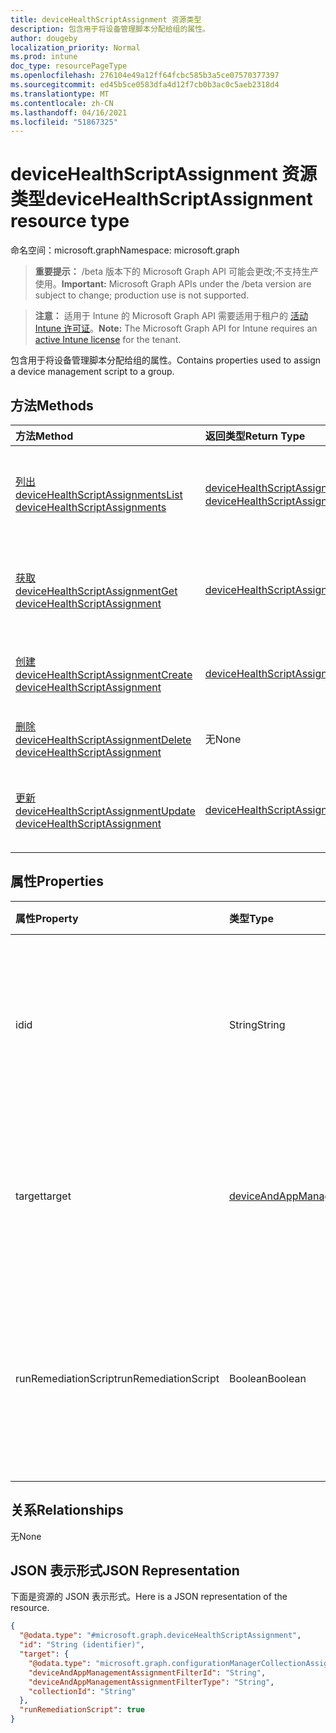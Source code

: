 ```yaml
---
title: deviceHealthScriptAssignment 资源类型
description: 包含用于将设备管理脚本分配给组的属性。
author: dougeby
localization_priority: Normal
ms.prod: intune
doc_type: resourcePageType
ms.openlocfilehash: 276104e49a12ff64fcbc585b3a5ce07570377397
ms.sourcegitcommit: ed45b5ce0583dfa4d12f7cb0b3ac0c5aeb2318d4
ms.translationtype: MT
ms.contentlocale: zh-CN
ms.lasthandoff: 04/16/2021
ms.locfileid: "51867325"
---
```

# <a name="devicehealthscriptassignment-resource-type"></a><span data-ttu-id="84090-103">deviceHealthScriptAssignment 资源类型</span><span class="sxs-lookup"><span data-stu-id="84090-103">deviceHealthScriptAssignment resource type</span></span>

<span data-ttu-id="84090-104">命名空间：microsoft.graph</span><span class="sxs-lookup"><span data-stu-id="84090-104">Namespace: microsoft.graph</span></span>

> <span data-ttu-id="84090-105">**重要提示：** /beta 版本下的 Microsoft Graph API 可能会更改;不支持生产使用。</span><span class="sxs-lookup"><span data-stu-id="84090-105">**Important:** Microsoft Graph APIs under the /beta version are subject to change; production use is not supported.</span></span>

> <span data-ttu-id="84090-106">**注意：** 适用于 Intune 的 Microsoft Graph API 需要适用于租户的 [活动 Intune 许可证](https://go.microsoft.com/fwlink/?linkid=839381)。</span><span class="sxs-lookup"><span data-stu-id="84090-106">**Note:** The Microsoft Graph API for Intune requires an [active Intune license](https://go.microsoft.com/fwlink/?linkid=839381) for the tenant.</span></span>

<span data-ttu-id="84090-107">包含用于将设备管理脚本分配给组的属性。</span><span class="sxs-lookup"><span data-stu-id="84090-107">Contains properties used to assign a device management script to a group.</span></span>

## <a name="methods"></a><span data-ttu-id="84090-108">方法</span><span class="sxs-lookup"><span data-stu-id="84090-108">Methods</span></span>
|<span data-ttu-id="84090-109">方法</span><span class="sxs-lookup"><span data-stu-id="84090-109">Method</span></span>|<span data-ttu-id="84090-110">返回类型</span><span class="sxs-lookup"><span data-stu-id="84090-110">Return Type</span></span>|<span data-ttu-id="84090-111">说明</span><span class="sxs-lookup"><span data-stu-id="84090-111">Description</span></span>|
|:---|:---|:---|
|[<span data-ttu-id="84090-112">列出 deviceHealthScriptAssignments</span><span class="sxs-lookup"><span data-stu-id="84090-112">List deviceHealthScriptAssignments</span></span>](../api/intune-devices-devicehealthscriptassignment-list.md)|<span data-ttu-id="84090-113">[deviceHealthScriptAssignment](../resources/intune-devices-devicehealthscriptassignment.md) 集合</span><span class="sxs-lookup"><span data-stu-id="84090-113">[deviceHealthScriptAssignment](../resources/intune-devices-devicehealthscriptassignment.md) collection</span></span>|<span data-ttu-id="84090-114">列出 [deviceHealthScriptAssignment](../resources/intune-devices-devicehealthscriptassignment.md) 对象的属性和关系。</span><span class="sxs-lookup"><span data-stu-id="84090-114">List properties and relationships of the [deviceHealthScriptAssignment](../resources/intune-devices-devicehealthscriptassignment.md) objects.</span></span>|
|[<span data-ttu-id="84090-115">获取 deviceHealthScriptAssignment</span><span class="sxs-lookup"><span data-stu-id="84090-115">Get deviceHealthScriptAssignment</span></span>](../api/intune-devices-devicehealthscriptassignment-get.md)|[<span data-ttu-id="84090-116">deviceHealthScriptAssignment</span><span class="sxs-lookup"><span data-stu-id="84090-116">deviceHealthScriptAssignment</span></span>](../resources/intune-devices-devicehealthscriptassignment.md)|<span data-ttu-id="84090-117">读取 [deviceHealthScriptAssignment](../resources/intune-devices-devicehealthscriptassignment.md) 对象的属性和关系。</span><span class="sxs-lookup"><span data-stu-id="84090-117">Read properties and relationships of the [deviceHealthScriptAssignment](../resources/intune-devices-devicehealthscriptassignment.md) object.</span></span>|
|[<span data-ttu-id="84090-118">创建 deviceHealthScriptAssignment</span><span class="sxs-lookup"><span data-stu-id="84090-118">Create deviceHealthScriptAssignment</span></span>](../api/intune-devices-devicehealthscriptassignment-create.md)|[<span data-ttu-id="84090-119">deviceHealthScriptAssignment</span><span class="sxs-lookup"><span data-stu-id="84090-119">deviceHealthScriptAssignment</span></span>](../resources/intune-devices-devicehealthscriptassignment.md)|<span data-ttu-id="84090-120">创建新的 [deviceHealthScriptAssignment](../resources/intune-devices-devicehealthscriptassignment.md) 对象。</span><span class="sxs-lookup"><span data-stu-id="84090-120">Create a new [deviceHealthScriptAssignment](../resources/intune-devices-devicehealthscriptassignment.md) object.</span></span>|
|[<span data-ttu-id="84090-121">删除 deviceHealthScriptAssignment</span><span class="sxs-lookup"><span data-stu-id="84090-121">Delete deviceHealthScriptAssignment</span></span>](../api/intune-devices-devicehealthscriptassignment-delete.md)|<span data-ttu-id="84090-122">无</span><span class="sxs-lookup"><span data-stu-id="84090-122">None</span></span>|<span data-ttu-id="84090-123">删除 [deviceHealthScriptAssignment](../resources/intune-devices-devicehealthscriptassignment.md)。</span><span class="sxs-lookup"><span data-stu-id="84090-123">Deletes a [deviceHealthScriptAssignment](../resources/intune-devices-devicehealthscriptassignment.md).</span></span>|
|[<span data-ttu-id="84090-124">更新 deviceHealthScriptAssignment</span><span class="sxs-lookup"><span data-stu-id="84090-124">Update deviceHealthScriptAssignment</span></span>](../api/intune-devices-devicehealthscriptassignment-update.md)|[<span data-ttu-id="84090-125">deviceHealthScriptAssignment</span><span class="sxs-lookup"><span data-stu-id="84090-125">deviceHealthScriptAssignment</span></span>](../resources/intune-devices-devicehealthscriptassignment.md)|<span data-ttu-id="84090-126">更新 [deviceHealthScriptAssignment 对象](../resources/intune-devices-devicehealthscriptassignment.md) 的属性。</span><span class="sxs-lookup"><span data-stu-id="84090-126">Update the properties of a [deviceHealthScriptAssignment](../resources/intune-devices-devicehealthscriptassignment.md) object.</span></span>|

## <a name="properties"></a><span data-ttu-id="84090-127">属性</span><span class="sxs-lookup"><span data-stu-id="84090-127">Properties</span></span>
|<span data-ttu-id="84090-128">属性</span><span class="sxs-lookup"><span data-stu-id="84090-128">Property</span></span>|<span data-ttu-id="84090-129">类型</span><span class="sxs-lookup"><span data-stu-id="84090-129">Type</span></span>|<span data-ttu-id="84090-130">说明</span><span class="sxs-lookup"><span data-stu-id="84090-130">Description</span></span>|
|:---|:---|:---|
|<span data-ttu-id="84090-131">id</span><span class="sxs-lookup"><span data-stu-id="84090-131">id</span></span>|<span data-ttu-id="84090-132">String</span><span class="sxs-lookup"><span data-stu-id="84090-132">String</span></span>|<span data-ttu-id="84090-133">设备运行状况脚本分配实体的键。</span><span class="sxs-lookup"><span data-stu-id="84090-133">Key of the device health script assignment entity.</span></span> <span data-ttu-id="84090-134">此属性是只读的。</span><span class="sxs-lookup"><span data-stu-id="84090-134">This property is read-only.</span></span>|
|<span data-ttu-id="84090-135">target</span><span class="sxs-lookup"><span data-stu-id="84090-135">target</span></span>|[<span data-ttu-id="84090-136">deviceAndAppManagementAssignmentTarget</span><span class="sxs-lookup"><span data-stu-id="84090-136">deviceAndAppManagementAssignmentTarget</span></span>](../resources/intune-shared-deviceandappmanagementassignmenttarget.md)|<span data-ttu-id="84090-137">我们将脚本定向到的 Azure Active Directory 组</span><span class="sxs-lookup"><span data-stu-id="84090-137">The Azure Active Directory group we are targeting the script to</span></span>|
|<span data-ttu-id="84090-138">runRemediationScript</span><span class="sxs-lookup"><span data-stu-id="84090-138">runRemediationScript</span></span>|<span data-ttu-id="84090-139">Boolean</span><span class="sxs-lookup"><span data-stu-id="84090-139">Boolean</span></span>|<span data-ttu-id="84090-140">确定是仅运行检测脚本还是同时运行检测脚本和修正脚本</span><span class="sxs-lookup"><span data-stu-id="84090-140">Determine whether we want to run detection script only or run both detection script and remediation script</span></span>|

## <a name="relationships"></a><span data-ttu-id="84090-141">关系</span><span class="sxs-lookup"><span data-stu-id="84090-141">Relationships</span></span>
<span data-ttu-id="84090-142">无</span><span class="sxs-lookup"><span data-stu-id="84090-142">None</span></span>

## <a name="json-representation"></a><span data-ttu-id="84090-143">JSON 表示形式</span><span class="sxs-lookup"><span data-stu-id="84090-143">JSON Representation</span></span>
<span data-ttu-id="84090-144">下面是资源的 JSON 表示形式。</span><span class="sxs-lookup"><span data-stu-id="84090-144">Here is a JSON representation of the resource.</span></span>
<!-- {
  "blockType": "resource",
  "keyProperty": "id",
  "@odata.type": "microsoft.graph.deviceHealthScriptAssignment"
}
-->
``` json
{
  "@odata.type": "#microsoft.graph.deviceHealthScriptAssignment",
  "id": "String (identifier)",
  "target": {
    "@odata.type": "microsoft.graph.configurationManagerCollectionAssignmentTarget",
    "deviceAndAppManagementAssignmentFilterId": "String",
    "deviceAndAppManagementAssignmentFilterType": "String",
    "collectionId": "String"
  },
  "runRemediationScript": true
}
```





